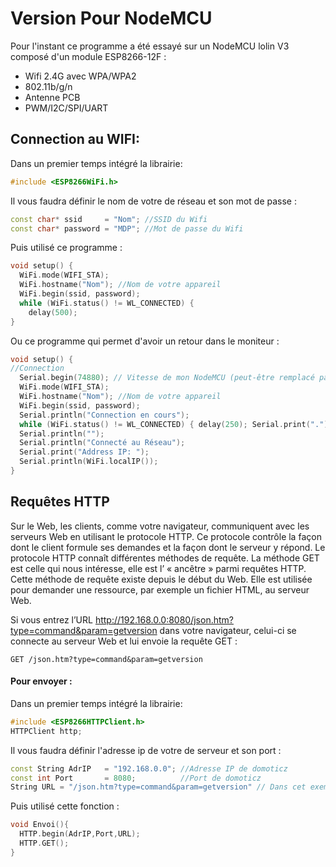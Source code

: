 # Version Pour NodeMCU

Pour l'instant ce programme a été essayé sur un NodeMCU lolin V3 composé d'un module ESP8266-12F :
* Wifi 2.4G avec WPA/WPA2
* 802.11b/g/n
* Antenne PCB
* PWM/I2C/SPI/UART

## Connection au WIFI:

Dans un premier temps intégré la librairie:
```c++
#include <ESP8266WiFi.h>
```
Il vous faudra définir le nom de votre de réseau et son mot de passe :
```c++
const char* ssid     = "Nom"; //SSID du Wifi
const char* password = "MDP"; //Mot de passe du Wifi
```
Puis utilisé ce programme :
```c++
void setup() {
  WiFi.mode(WIFI_STA);
  WiFi.hostname("Nom"); //Nom de votre appareil
  WiFi.begin(ssid, password);
  while (WiFi.status() != WL_CONNECTED) { 
    delay(500);
}
```
Ou ce programme qui permet d'avoir un retour dans le moniteur :
```c++
void setup() {
//Connection
  Serial.begin(74880); // Vitesse de mon NodeMCU (peut-être remplacé par exemple par 9600 bauds)
  WiFi.mode(WIFI_STA);
  WiFi.hostname("Nom"); //Nom de votre appareil
  WiFi.begin(ssid, password);
  Serial.println("Connection en cours");
  while (WiFi.status() != WL_CONNECTED) { delay(250); Serial.print("."); delay(250); }
  Serial.println("");
  Serial.println("Connecté au Réseau");
  Serial.print("Address IP: ");
  Serial.println(WiFi.localIP());
}
```
## Requêtes HTTP
Sur le Web, les clients, comme votre navigateur, communiquent avec les serveurs Web en utilisant le protocole HTTP. Ce protocole contrôle la façon dont le client formule ses demandes et la façon dont le serveur y répond. Le protocole HTTP connaît différentes méthodes de requête.
La méthode GET est celle qui nous intéresse, elle est l’ « ancêtre » parmi requêtes HTTP. Cette méthode de requête existe depuis le début du Web. Elle est utilisée pour demander une ressource, par exemple un fichier HTML, au serveur Web.

Si vous entrez l’URL http://192.168.0.0:8080/json.htm?type=command&param=getversion dans votre navigateur, celui-ci se connecte au serveur Web et lui envoie la requête GET :
```
GET /json.htm?type=command&param=getversion
```
#### Pour envoyer :
Dans un premier temps intégré la librairie:
```c++
#include <ESP8266HTTPClient.h>
HTTPClient http;
```
Il vous faudra définir l'adresse ip de votre de serveur et son port :
```c++
const String AdrIP   = "192.168.0.0"; //Adresse IP de domoticz
const int Port       = 8080;          //Port de domoticz
String URL = "/json.htm?type=command&param=getversion" // Dans cet exemple URL cela demande à domotiticz sa version 
```
Puis utilisé cette fonction :
```c++
void Envoi(){
  HTTP.begin(AdrIP,Port,URL); 
  HTTP.GET();
}
```
